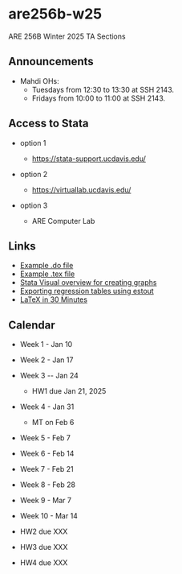 # are256b-w25
ARE 256B Winter 2025 TA Sections

## Announcements
+ Mahdi OHs: 
  + Tuesdays from 12:30 to 13:30 at SSH 2143.  
  + Fridays  from 10:00 to 11:00 at SSH 2143.  

## Access to Stata
- option 1
	- https://stata-support.ucdavis.edu/
  
- option 2
	- https://virtuallab.ucdavis.edu/

- option 3
  - ARE Computer Lab

## Links

- [Example .do file](https://github.com/mhdsh1/are256b-w24/blob/main/example.do)
- [Example .tex file](https://github.com/mhdsh1/are256b-w24/blob/main/example.tex)
- [Stata Visual overview for creating graphs](https://www.stata.com/support/faqs/graphics/gph/stata-graphs/)
- [Exporting regression tables using estout](https://repec.sowi.unibe.ch/stata/estout/index.html)
- [LaTeX in 30 Minutes](https://www.overleaf.com/learn/latex/Learn_LaTeX_in_30_minutes)


## Calendar

+ Week 1 - Jan 10
+ Week 2 - Jan 17
+ Week 3 -- Jan 24
  + HW1 due Jan 21, 2025
+ Week 4 - Jan 31 
  + MT on Feb 6
+ Week 5 - Feb 7
+ Week 6 - Feb 14
+ Week 7 - Feb 21
+ Week 8 - Feb 28
+ Week 9 - Mar 7
+ Week 10 - Mar 14



+ HW2 due XXX
+ HW3 due XXX
+ HW4 due XXX